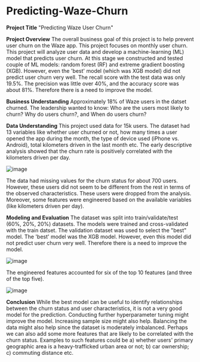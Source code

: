 # Predicting-Waze-Churn

**Project Title**
"Predicting Waze User Churn"



**Project Overview**
The overall business goal of this project is to help prevent user churn on the Waze app. This project focuses on monthly user churn. This project will analyze user data and develop a machine-learning (ML) model that predicts user churn. At this stage we constructed and tested couple of ML models: random forest (RF) and extreme gradient boosting (XGB). However, even the 'best' model (which was XGB model) did not predict user churn very well. The recall score with the test data was only 19.5%. The precision was little over 40%, and the accuracy score was about 81%. Therefore there is a need to improve the model.



**Business Understanding**
Approximately 18% of Waze users in the datset churned. The leadership wanted to know: Who are the users most likely to churn? Why do users churn?, and 
When do users churn?



**Data Understanding**
This project used data for 15k users. The dataset had 13 variables like whether user churned or not, how many times a user opened the app during the month, the type of device used (iPhone vs. Android), total kilometers driven in the last month etc. The early descriptive analysis showed that the churn rate is positively correlated with the kilometers driven per day.

![image](https://github.com/aliyevgursel/Predicting-Waze-Churn/assets/68837397/c035ecb7-41d2-4f73-8443-b3bd9cfaafa3)

The data had missing values for the churn status for about 700 users. However, these users did not seem to be different from the rest in terms of the observed characteristics. These users were dropped from the analysis. Moreover, some features were engineered based on the available variables (like kilometers driven per day). 




**Modeling and Evaluation**
The dataset was split into train/validate/test (60%, 20%, 20%) datasets. The models were trained and cross-validated with the train datset. The validation dataset was used to select the "best" model. The 'best' model was the XGB model. However, even this model did not predict user churn very well. Therefore there is a need to improve the model.

![image](https://github.com/aliyevgursel/Predicting-Waze-Churn/assets/68837397/643e2e6d-1722-4fb7-ab84-2f98a0e80d6f)

The engineered features accounted for six of the top 10 features (and three of the top five).

![image](https://github.com/aliyevgursel/Predicting-Waze-Churn/assets/68837397/06031fec-ec0e-46de-a757-3f95fdb0a9dc)

 



**Conclusion**
While the best model can be useful to identify relationships between the churn status and user characteristics, it is not a very good model for the prediction.
Conducting further hyperparameter tuning might improve the model. Increasing sample size might also help. Balancing the data might also help since the dataset is moderately imbalanced. Perhaps we can also add some more features that are likely to be correlated with the churn status. Examples to such features could be a) whether users' primary geographic area is a heavy-trafficked urban area or not; b) car ownership; c) commuting distance etc.
